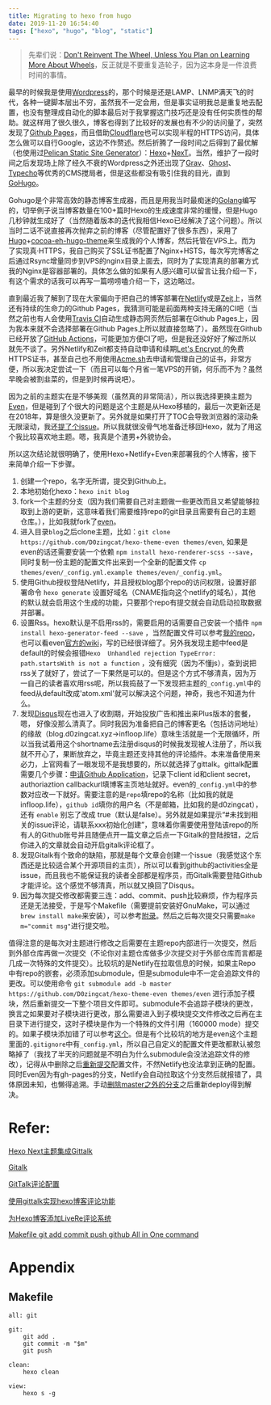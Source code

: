 ```yaml
---
title: Migrating to hexo from hugo
date: 2019-11-20 16:54:40
tags: ["hexo", "hugo", "blog", "static"]
---
```


> 先辈们说：[Don't Reinvent The Wheel, Unless You Plan on Learning More About Wheels](https://blog.codinghorror.com/dont-reinvent-the-wheel-unless-you-plan-on-learning-more-about-wheels/)，反正就是不要重复造轮子，因为这本身是一件浪费时间的事情。

最早的时候我是使用[Wordpress](https://wordpress.com)的，那个时候是还是LAMP、LNMP满天飞的时代，各种一键脚本层出不穷，虽然我不一定会用，但是事实证明我总是重复地去配置，也没有整理成自动化的脚本最后对于我掌握这门技巧还是没有任何实质性的帮助。就这样用了很久很久，博客也得到了比较好的发展也有不少的访问量了，突然发现了[Github Pages](https://pages.github.com)，而且借助[Cloudflare](https://www.cloudflare.com)也可以实现半程的HTTPS访问，具体怎么做可以自行Google，这边不作赘述。然后折腾了一段时间之后得到了最优解（也使用过[Pelican Static Site Generator](https://blog.getpelican.com)）：[Hexo](https://hexo.io)+[NexT](https://theme-next.iissnan.com)。当然，维护了一段时间之后发现场上除了经久不衰的Wordpress之外还出现了[Grav](https://getgrav.org)、[Ghost](https://ghost.org)、[Typecho](typecho.org)等优秀的CMS搅局者，但是这些都没有吸引住我的目光，直到[GoHugo](https://gohugo.io)。
<!--more-->
Gohugo是个非常高效的静态博客生成器，而且是用我当时最痴迷的[Golang](https://golang.org)编写的，切举例子说当博客数量在100+篇时Hexo的生成速度非常的缓慢，但是Hugo几秒钟就生成好了（当然随着版本的迭代我相信Hexo已经解决了这个问题）。所以当时二话不说直接再次抛弃之前的博客（尽管配置好了很多东西），采用了[Hugo](https://gohugo.io)+[cocoa-eh-hugo-theme](https://github.com/mtn/cocoa-eh-hugo-theme)来生成我的个人博客，然后托管在VPS上。而为了实现真·HTTPS，我自己购买了SSL证书配置了Nginx+HSTS，每次写完博客之后通过Rsync增量同步到VPS的nginx目录上面去，同时为了实现清真的部署方式我的Nginx是容器部署的。具体怎么做的如果有人感兴趣可以留言让我介绍一下，有这个需求的话我可以再写一篇唠唠嗑介绍一下，这边略过。

直到最近我了解到了现在大家偏向于把自己的博客部署在[Netlify](https://www.netlify.com)或是[Zeit](https://zeit.co)上，当然还有持续的生命力的Github Pages，我猜测可能是前面两种支持无痛的CI吧（当然之前也有人会使用[Travis CI](https://travis-ci.org)自动生成静态网页然后部署在Github Pages上，因为我本来就不会选择部署在Github Pages上所以就直接忽略了）。虽然现在Github已经开放了[GitHub Actions](https://github.com/features/actions)，可能更加方便CI了吧，但是我还没好好了解过所以就先不谈了。另外Netlify和Zeit都支持自动申请和续期[Let's Encrypt ](https://letsencrypt.org)的免费HTTPS证书，甚至自己也不用使用[Acme.sh](http://acme.sh)去申请和管理自己的证书，非常方便，所以我决定尝试一下（而且可以每个月省一笔VPS的开销，何乐而不为？虽然早晚会被割韭菜的，但是到时候再说吧）。

因为之前的主题实在是不够美观（虽然真的非常简洁），所以我选择更换主题为[Even](https://github.com/olOwOlo/hugo-theme-even)，但是碰到了个很大的问题是这个主题是从Hexo移植的，最后一次更新还是在2018年，算是很久没更新了。另外就是如果打开了TOC会导致浏览器的滚动条无限滚动，我还[提了个issue](https://github.com/olOwOlo/hugo-theme-even/issues/209)。所以我就很没骨气地准备迁移回Hexo，就为了用这个我比较喜欢地主题。嗯，我真是个渣男+外貌协会。

所以这次结论就很明确了，使用Hexo+Netlify+Even来部署我的个人博客，接下来简单介绍一下步骤。

1. 创建一个repo，名字无所谓，提交到Github上。
2. 本地初始化hexo：`hexo init blog`
3. fork一个主题的分支（因为我们需要自己对主题做一些更改而且又希望能够拉取到上游的更新，这意味着我们需要维持repo的git目录且需要有自己的主题仓库。），比如我就fork了[even](https://github.com/D0zingcat/hexo-theme-even)。
4. 进入目录`blog`之后clone主题，比如：`git clone https://github.com/D0zingcat/hexo-theme-even themes/even`, 如果是even的话还需要安装一个依赖 `npm install hexo-renderer-scss --save`，同时复制一份主题的配置文件出来到一个全新的配置文件 `cp themes/even/_config.yml.example themes/even/_config.yml`。
5. 使用Github授权登陆Netlify，并且授权blog那个repo的访问权限，设置好部署命令 `hexo generate` 设置好域名（CNAME指向这个netlify的域名），其他的默认就会启用这个生成的功能，只要那个repo有提交就会自动启动拉取数据并部署。
6. 设置Rss。hexo默认是不启用rss的，需要启用的话需要自己安装一个插件 `npm install hexo-generator-feed --save` ，当然配置文件可以参考[我的repo](https://github.com/D0zingcat/blog.d0zingcat.xyz)，也可以看even[官方的wiki](https://github.com/ahonn/hexo-theme-even/wiki/设置-RSS)，写的已经很详细了。另外我发现主题中feed是default的时候会报错`Hexo  Unhandled rejection TypeError: path.startsWith is not a function` ，没有细究（因为不懂js），查到说把rss关了就好了，尝试了一下果然是可以的。但是这个方式不够清真，因为万一自己的读者喜欢用rss呢，所以我捣鼓了一下发现把主题的`_config.yml`中的feed从default改成'atom.xml'就可以解决这个问题，神奇，我也不知道为什么。
7. 发现[Disqus](https://disqus.com)现在也进入了收割期，开始投放广告和推出来Plus版本的套餐，嗯， 好像没那么清真了。同时我因为准备把自己的博客更名（包括访问地址）的缘故（blog.d0zingcat.xyz->infloop.life）意味生活就是一个无限循环，所以当我试着用这个shortname去注册disqus的时候我发现被人注册了，所以我就不开心了，果断放弃之，毕竟主题还支持其他的评论插件。本来准备使用来必力，上官网看了一眼发现不是我想要的，所以就选择了gittalk。gittalk配置需要几个步骤：[申请Github Application](https://github.com/settings/applications/new)，记录下client id和client secret，authoriaztion callbackurl填博客主页地址就好。even的`_config.yml`中的参数对应改一下就好。需要注意的是`repo`填repo的名称（比如我的就是infloop.life），`github id`填你的用户名（不是邮箱，比如我的是d0zingcat），还有 `enable` 别忘了改成 true（默认是false）。另外就是如果提示“#未找到相关的issue评论，请联系xxx初始化创建”，意味着你需要使用登陆该repo的所有人的Github账号并且随便点开一篇文章之后点一下Gitalk的登陆按钮，之后你进入的文章就会自动开启gitalk评论框了。
8. 发现Gitalk有个致命的缺陷，那就是每个文章会创建一个issue（我感觉这个东西还是比较适合某个开源项目的主页），所以可以看到github的activities全是issue，而且我也不能保证我的读者全部都是程序员，而Gitalk需要登陆Github才能评论。这个感觉不够清真，所以就又换回了Disqus。
9. 因为每次提交修改都需要三连：add、commit、push比较麻烦，作为程序员还是无法接受，于是写个Makefile（需要提前安装好GnuMake，可以通过`brew install make`来安装），可以参考[附录](#Makefile)。然后之后每次提交只需要`make m="commit msg"`进行提交啦。


值得注意的是每次对主题进行修改之后需要在主题repo内部进行一次提交，然后到外部仓库再做一次提交（不论你对主题仓库做多少次提交对于外部仓库而言都是几成一次特殊的文件提交）。比较坑的是Netlify在拉取信息的时候，如果主Repo中有repo的嵌套，必须添加submodule，但是submodule中不一定会追踪文件的更改。可以使用命令 `git submodule add -b master https://github.com/D0zingcat/hexo-theme-even themes/even` 进行添加子模块，然后重新提交一下整个项目文件即可。submodule不会追踪子模块的更改，换言之如果要对子模块进行更改，那么需要进入到子模块提交文件修改之后再在主目录下进行提交，这时子模块是作为一个特殊的文件引用（160000 mode）提交的。如果子模块添加错了可以参考[这个](https://stackoverflow.com/questions/1260748/how-do-i-remove-a-submodule)。但是有个比较坑的地方是even这个主题里面的`.gitignore`中有`_config.yml`，所以自己自定义的配置文件更改都默认被忽略掉了（我找了半天的问题就是不明白为什么submodule会没法追踪文件的修改），记得从中删除之后[重新提交](https://blog.csdn.net/yingpaixiaochuan/article/details/53729446)配置文件，不然Netlify也没法拿到正确的配置。同时Even因为有gh-pages的分支，Netlify会自动拉取这个分支然后就报错了，具体原因未知，也懒得追溯。手动[删除master之外的分支](https://help.github.com/en/github/collaborating-with-issues-and-pull-requests/creating-and-deleting-branches-within-your-repository)之后重新deploy得到解决。

# Refer:

[Hexo Next主题集成Gittalk](http://www.coldcrack.me/2018/07/18/Next_Gittalk/#未找到相关的issue评论，请联系xxx初始化创建)

[Gitalk](https://github.com/gitalk/gitalk/blob/master/readme-cn.md)

[GitTalk评论配置](https://cr1753343566.github.io/2018/07/Gitalk评论配置/)

[使用gittalk实现hexo博客评论功能](https://cjjkkk.github.io/gitalk/)

[为Hexo博客添加LiveRe评论系统](https://juejin.im/post/5a632dfcf265da3e484be90c)

[Makefile git add commit push github All in One command](https://medium.com/@panjeh/makefile-git-add-commit-push-github-all-in-one-command-9dcf76220f48)

# Appendix

## Makefile

```
all: git

git:
	git add .
	git commit -m "$m"
	git push

clean:
	hexo clean

view:
	hexo s -g
```
